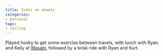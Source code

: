 ```yaml
---
title: Sushi on wheels
categories:
- personal
tags:
- cycling
---
```


Played hooky to get some exercise between travels, with lunch with Ryan and Kelly at [Wasabi][1], followed by a brisk ride with Ryan and Kurt.

   [1]: http://www.saucemagazine.com/wasabi/
